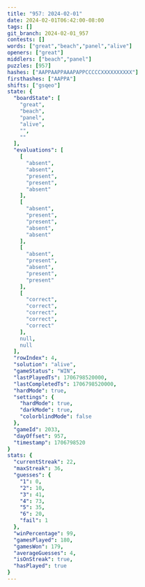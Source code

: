 ```yaml
---
title: "957: 2024-02-01"
date: 2024-02-01T06:42:00-08:00
tags: []
git_branch: 2024-02-01_957
contests: []
words: ["great","beach","panel","alive"]
openers: ["great"]
middlers: ["beach","panel"]
puzzles: [957]
hashes: ["AAPPAAPPAAAPAPPCCCCCXXXXXXXXXX"]
firsthashes: ["AAPPA"]
shifts: ["gsqeo"]
state: {
  "boardState": [
    "great",
    "beach",
    "panel",
    "alive",
    "",
    ""
  ],
  "evaluations": [
    [
      "absent",
      "absent",
      "present",
      "present",
      "absent"
    ],
    [
      "absent",
      "present",
      "present",
      "absent",
      "absent"
    ],
    [
      "absent",
      "present",
      "absent",
      "present",
      "present"
    ],
    [
      "correct",
      "correct",
      "correct",
      "correct",
      "correct"
    ],
    null,
    null
  ],
  "rowIndex": 4,
  "solution": "alive",
  "gameStatus": "WIN",
  "lastPlayedTs": 1706798520000,
  "lastCompletedTs": 1706798520000,
  "hardMode": true,
  "settings": {
    "hardMode": true,
    "darkMode": true,
    "colorblindMode": false
  },
  "gameId": 2033,
  "dayOffset": 957,
  "timestamp": 1706798520
}
stats: {
  "currentStreak": 22,
  "maxStreak": 36,
  "guesses": {
    "1": 0,
    "2": 10,
    "3": 41,
    "4": 73,
    "5": 35,
    "6": 20,
    "fail": 1
  },
  "winPercentage": 99,
  "gamesPlayed": 180,
  "gamesWon": 179,
  "averageGuesses": 4,
  "isOnStreak": true,
  "hasPlayed": true
}
---
```

<!-- more -->

